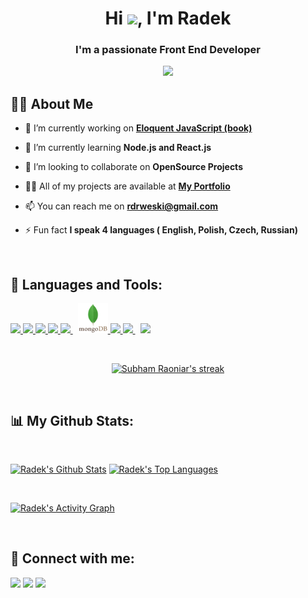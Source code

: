 <h1 align="center">Hi <img src="https://raw.githubusercontent.com/MartinHeinz/MartinHeinz/master/wave.gif" width="30px">, I'm Radek</h1>
<h3 align="center">I'm a passionate Front End Developer</h3>
<p align="center">
    <a href="#"><img float="right" width="60%" height="auto" src="https://i.imgur.com/iXuL1HG.png" height="175px"/></a>
</p>

## 🙋‍♂️ About Me

- 🔭 I’m currently working on **[Eloquent JavaScript (book)](https://eloquentjavascript.net/)**

- 🌱 I’m currently learning **Node.js and React.js**

- 👯 I’m looking to collaborate on **OpenSource Projects**

- 👨‍💻 All of my projects are available at **[My Portfolio](https://github.com/radek-drw?tab=repositories)**

- 📫 You can reach me on **rdrweski@gmail.com**

- ⚡ Fun fact **I speak 4 languages ( English, Polish, Czech, Russian)**

<br/>

## 🚀 Languages and Tools:

<p align="left"> 
    <a href="https://www.w3.org/html/" target="_blank"> <img src="https://img.icons8.com/color/48/000000/html-5.png"/> </a> 
    <a href="https://www.w3schools.com/css/" target="_blank"> <img src="https://img.icons8.com/color/48/000000/css3.png"/> </a>
    <a href="https://developer.mozilla.org/en-US/docs/Web/JavaScript" target="_blank"> <img src="https://img.icons8.com/color/48/000000/javascript.png"/> </a> 
    <a href="https://reactjs.org/" target="_blank"> <img src="https://img.icons8.com/color/48/000000/react-native.png"/> </a>
    <a style="padding-right:8px;" href="https://nodejs.org" target="_blank"> <img src="https://img.icons8.com/color/48/000000/nodejs.png"/> </a> 
    <a href="https://www.mongodb.com/" target="_blank"> <img src="https://raw.githubusercontent.com/devicons/devicon/master/icons/mongodb/mongodb-original-wordmark.svg"            alt="mongodb" width="48" height="48"/> </a>  
    <a href="https://getbootstrap.com" target="_blank"> <img src="https://img.icons8.com/color/48/000000/bootstrap.png"/> </a> 
    <a style="padding-right:8px;" href="https://www.mysql.com/" target="_blank"> <img src="https://img.icons8.com/fluent/50/000000/mysql-logo.png"/> </a>
    <a href="https://git-scm.com/" target="_blank"> <img src="https://img.icons8.com/color/48/000000/git.png"/> </a> 
</p>

<br/>

<p align="center">
    <a href="https://github.com/radek-drw/github-readme-streak-stats">
    <img title="🔥 Get streak stats for your profile at git.io/streak-stats" alt="Subham Raoniar's streak" src="http://github-readme-streak-stats.herokuapp.com?user=radek-drw&theme=tokyonight&hide_border=true"/>
    </a>
</p>

<br/>

## 📊 My Github Stats:

<br/>
  
<a href="https://github.com/radek-drw/github-readme-stats"><img alt="Radek's Github Stats" src="https://github-readme-stats.vercel.app/api?username=radek-drw&show_icons=true&count_private=true&theme=react&hide_border=true&bg_color=0D1117" /></a>
<a href="https://github.com/radek-drw/github-readme-stats"><img alt="Radek's Top Languages" src="https://github-readme-stats.vercel.app/api/top-langs/?username=radek-drw&langs_count=8&count_private=true&layout=compact&theme=react&hide_border=true&bg_color=0D1117" /></a>

<br/>

<a href="https://github.com/radek-drw/github-readme-activity-graph"><img alt="Radek's Activity Graph" src="https://activity-graph.herokuapp.com/graph?username=radek-drw&bg_color=0D1117&color=5BCDEC&line=5BCDEC&point=FFFFFF&hide_border=true" /></a>

<br/>

## 🔗 Connect with me:
<p align="left">
    <a href = "https://www.linkedin.com/in/radek-drw%C4%99ski-463509203/"><img src="https://img.icons8.com/fluent/48/000000/linkedin.png"/></a>
    <a href = "https://twitter.com/radek0112"><img src="https://img.icons8.com/fluent/48/000000/twitter.png"/></a>
    <a href = "https://www.instagram.com/radek.drw/"><img src="https://img.icons8.com/fluent/48/000000/instagram-new.png"/></a>
</p>
